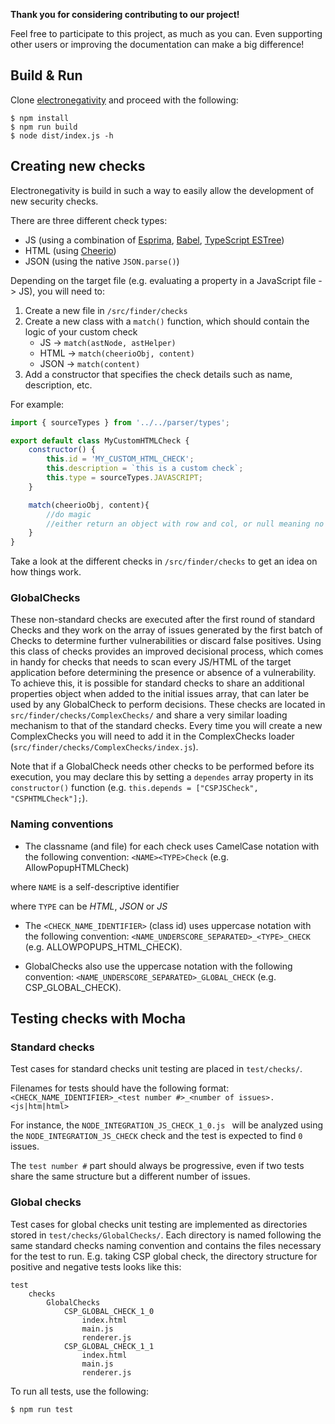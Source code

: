 **Thank you for considering contributing to our project!**

Feel free to participate to this project, as much as you can. Even supporting other users or improving the documentation can make a big difference!

## Build & Run

Clone [electronegativity](git@github.com:doyensec/electronegativity.git) and proceed with the following:

```
$ npm install
$ npm run build
$ node dist/index.js -h
```

## Creating new checks

Electronegativity is build in such a way to easily allow the development of new security checks.

There are three different check types:

* JS (using a combination of [Esprima](http://esprima.org/), [Babel](https://github.com/babel/babel), [TypeScript ESTree](https://github.com/JamesHenry/typescript-estree))
* HTML (using [Cheerio](https://github.com/cheeriojs/cheerio))
* JSON (using the native `JSON.parse()`)

Depending on the target file (e.g. evaluating a property in a JavaScript file -> JS), you will need to:

1. Create a new file in `/src/finder/checks`
2. Create a new class with a `match()` function, which should contain the logic of your custom check
   * JS -> `match(astNode, astHelper)`
   * HTML -> `match(cheerioObj, content)`
   * JSON -> `match(content)`
3. Add a constructor that specifies the check details such as name, description, etc. 

For example:

```js
import { sourceTypes } from '../../parser/types';

export default class MyCustomHTMLCheck {
    constructor() {
        this.id = 'MY_CUSTOM_HTML_CHECK';
        this.description = `this is a custom check`;
        this.type = sourceTypes.JAVASCRIPT;
    }

    match(cheerioObj, content){
        //do magic
        //either return an object with row and col, or null meaning no issues were identified
    }
}

```

Take a look at the different checks in `/src/finder/checks` to get an idea on how things work.

### GlobalChecks

These non-standard checks are executed after the first round of standard Checks and they work on the array of issues generated by the first batch of Checks to determine further vulnerabilities or discard false positives. Using this class of checks provides an improved decisional process, which comes in handy for checks that needs to scan every JS/HTML of the target application before determining the presence or absence of a vulnerability.
To achieve this, it is possible for standard checks to share an additional properties object when added to the initial issues array, that can later be used by any GlobalCheck to perform decisions. These checks are located in `src/finder/checks/ComplexChecks/` and share a very similar loading mechanism to that of the standard checks. Every time you will create a new ComplexChecks you will need to add it in the ComplexChecks loader (`src/finder/checks/ComplexChecks/index.js`).

Note that if a GlobalCheck needs other checks to be performed before its execution, you may declare this by setting a `dependes` array property in its `constructor()` function (e.g. `this.depends = ["CSPJSCheck", "CSPHTMLCheck"];`). 


### Naming conventions

* The classname (and file) for each check uses CamelCase notation with the following convention: 
```<NAME><TYPE>Check``` (e.g. AllowPopupHTMLCheck)

where `NAME` is a self-descriptive identifier

where `TYPE` can be *HTML*, *JSON* or *JS* 

* The ```<CHECK_NAME_IDENTIFIER>``` (class id) uses uppercase notation with the following convention: ```<NAME_UNDERSCORE_SEPARATED>_<TYPE>_CHECK``` (e.g. ALLOWPOPUPS_HTML_CHECK).

* GlobalChecks also use the uppercase notation with the following convention: ```<NAME_UNDERSCORE_SEPARATED>_GLOBAL_CHECK``` (e.g. CSP_GLOBAL_CHECK).


## Testing checks with Mocha

### Standard checks

Test cases for standard checks unit testing are placed in `test/checks/`.

Filenames for tests should have the following format: ```<CHECK_NAME_IDENTIFIER>_<test number #>_<number of issues>.<js|htm|html>```

For instance, the ```NODE_INTEGRATION_JS_CHECK_1_0.js ``` will be analyzed using the ```NODE_INTEGRATION_JS_CHECK``` check and the test is expected to find ```0``` issues.

The `test number #` part should always be progressive, even if two tests share the same structure but a different number of issues.

### Global checks

Test cases for global checks unit testing are implemented as directories stored in `test/checks/GlobalChecks/`.
Each directory is named following the same standard checks naming convention and contains the files necessary for the test to run. E.g. taking CSP global check, the directory structure for positive and negative tests looks like this:
```
test
    checks
        GlobalChecks
            CSP_GLOBAL_CHECK_1_0
                index.html
                main.js
                renderer.js
            CSP_GLOBAL_CHECK_1_1
                index.html
                main.js
                renderer.js
```



To run all tests, use the following:

```js
$ npm run test
```
